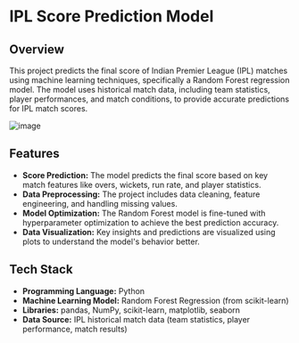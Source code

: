 # IPL Score Prediction Model

## Overview
This project predicts the final score of Indian Premier League (IPL) matches using machine learning techniques, specifically a Random Forest regression model. The model uses historical match data, including team statistics, player performances, and match conditions, to provide accurate predictions for IPL match scores.


![image](https://github.com/user-attachments/assets/5347b34a-5acf-4deb-9bd3-eb0e57caff69)


## Features
- **Score Prediction:** The model predicts the final score based on key match features like overs, wickets, run rate, and player statistics.
- **Data Preprocessing:** The project includes data cleaning, feature engineering, and handling missing values.
- **Model Optimization:** The Random Forest model is fine-tuned with hyperparameter optimization to achieve the best prediction accuracy.
- **Data Visualization:** Key insights and predictions are visualized using plots to understand the model's behavior better.

## Tech Stack
- **Programming Language:** Python
- **Machine Learning Model:** Random Forest Regression (from scikit-learn)
- **Libraries:** pandas, NumPy, scikit-learn, matplotlib, seaborn
- **Data Source:** IPL historical match data (team statistics, player performance, match results)

